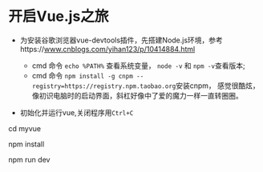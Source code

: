 # 开启Vue.js之旅

+ 为安装谷歌浏览器vue-devtools插件，先搭建Node.js环境，参考https://www.cnblogs.com/yihan123/p/10414884.html
   + cmd 命令 `echo %PATH%` 查看系统变量， `node -v` 和 `npm -v`查看版本;
   +  cmd 命令 `npm install -g cnpm --registry=https://registry.npm.taobao.org`安装cnpm，
   感觉很酷炫，像初识电脑时的启动界面，斜杠好像中了爱的魔力一样一直转圈圈。
   
+ 初始化并运行vue,关闭程序用`Ctrl+C`


cd myvue  

npm install

npm run dev

